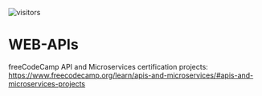 ![visitors](https://visitor-badge.glitch.me/badge?page_id=sdthaker.visitor-badge)
# WEB-APIs
freeCodeCamp API and Microservices certification projects: https://www.freecodecamp.org/learn/apis-and-microservices/#apis-and-microservices-projects
